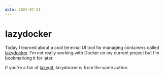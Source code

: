 ```yaml
---
date: 2023-07-24
---
```


# lazydocker

Today I learned about a cool terminal UI tool for managing containers called [lazydocker](https://github.com/jesseduffield/lazydocker).
I'm not really working with Docker on my current project but I'm bookmarking it for later.

If you're a fan of [lazygit](https://github.com/jesseduffield/lazygit), lazydocker is from the same author.
